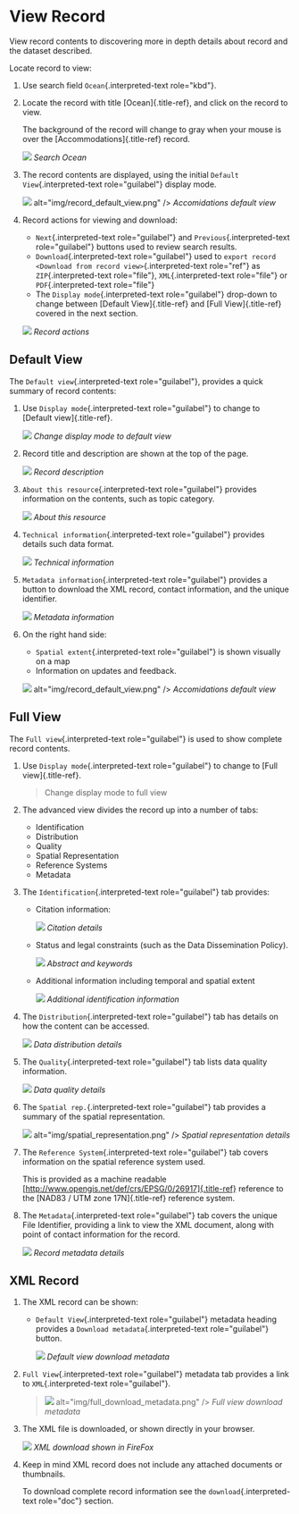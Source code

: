 # View Record

View record contents to discovering more in depth details about record
and the dataset described.

Locate record to view:

1.  Use search field `Ocean`{.interpreted-text role="kbd"}.

2.  Locate the record with title [Ocean]{.title-ref}, and click on the
    record to view.

    The background of the record will change to gray when your mouse is
    over the [Accommodations]{.title-ref} record.

    ![](img/search_ocean.png)
    *Search Ocean*

3.  The record contents are displayed, using the initial
    `Default View`{.interpreted-text role="guilabel"} display mode.

    ![](img/record_default_view.png)
    alt="img/record_default_view.png" />
    *Accomidations default view*

4.  Record actions for viewing and download:

    -   `Next`{.interpreted-text role="guilabel"} and
        `Previous`{.interpreted-text role="guilabel"} buttons used to
        review search results.
    -   `Download`{.interpreted-text role="guilabel"} used to
        `export record <Download from record view>`{.interpreted-text
        role="ref"} as `ZIP`{.interpreted-text role="file"},
        `XML`{.interpreted-text role="file"} or `PDF`{.interpreted-text
        role="file"}
    -   The `Display mode`{.interpreted-text role="guilabel"} drop-down
        to change between [Default View]{.title-ref} and [Full
        View]{.title-ref} covered in the next section.

    ![](img/record_navigation.png)
    *Record actions*

## Default View

The `Default view`{.interpreted-text role="guilabel"}, provides a quick
summary of record contents:

1.  Use `Display mode`{.interpreted-text role="guilabel"} to change to
    [Default view]{.title-ref}.

    ![](img/default_view.png)
    *Change display mode to default view*

2.  Record title and description are shown at the top of the page.

    ![](img/description.png)
    *Record description*

3.  `About this resource`{.interpreted-text role="guilabel"} provides
    information on the contents, such as topic category.

    ![](img/about.png)
    *About this resource*

4.  `Technical information`{.interpreted-text role="guilabel"} provides
    details such data format.

    ![](img/technical.png)
    *Technical information*

5.  `Metadata information`{.interpreted-text role="guilabel"} provides a
    button to download the XML record, contact information, and the
    unique identifier.

    ![](img/default_metadata.png)
    *Metadata information*

6.  On the right hand side:

    -   `Spatial extent`{.interpreted-text role="guilabel"} is shown
        visually on a map
    -   Information on updates and feedback.

    ![](img/record_default_view.png)
    alt="img/record_default_view.png" />
    *Accomidations default view*

## Full View

The `Full view`{.interpreted-text role="guilabel"} is used to show
complete record contents.

1.  Use `Display mode`{.interpreted-text role="guilabel"} to change to
    [Full view]{.title-ref}.

    > Change display mode to full view

2.  The advanced view divides the record up into a number of tabs:

    -   Identification
    -   Distribution
    -   Quality
    -   Spatial Representation
    -   Reference Systems
    -   Metadata

3.  The `Identification`{.interpreted-text role="guilabel"} tab
    provides:

    -   Citation information:

        
        ![](img/citation.png)
        *Citation details*
    -   Status and legal constraints (such as the Data Dissemination
        Policy).

        
        ![](img/abstract.png)
        *Abstract and keywords*
    -   Additional information including temporal and spatial extent

        
        ![](img/additional.png)
        *Additional identification information*
    
4.  The `Distribution`{.interpreted-text role="guilabel"} tab has
    details on how the content can be accessed.

    ![](img/data_distribution.png)
    *Data distribution details*

5.  The `Quality`{.interpreted-text role="guilabel"} tab lists data
    quality information.

    ![](img/quality.png)
    *Data quality details*

6.  The `Spatial rep.`{.interpreted-text role="guilabel"} tab provides a
    summary of the spatial representation.

    ![](img/spatial_representation.png)
    alt="img/spatial_representation.png" />
    *Spatial representation details*

7.  The `Reference System`{.interpreted-text role="guilabel"} tab covers
    information on the spatial reference system used.

    This is provided as a machine readable
    [http://www.opengis.net/def/crs/EPSG/0/26917]{.title-ref} reference
    to the [NAD83 / UTM zone 17N]{.title-ref} reference system.

8.  The `Metadata`{.interpreted-text role="guilabel"} tab covers the
    unique File Identifier, providing a link to view the XML document,
    along with point of contact information for the record.

    ![](img/metadata.png)
    *Record metadata details*

## XML Record

1.  The XML record can be shown:

    -   `Default View`{.interpreted-text role="guilabel"} metadata
        heading provides a `Download metadata`{.interpreted-text
        role="guilabel"} button.

        
        ![](img/default_download_metadata.png)
        *Default view download metadata*
    
2.  `Full View`{.interpreted-text role="guilabel"} metadata tab provides
    a link to `XML`{.interpreted-text role="guilabel"}.

    > 
    > ![](img/full_download_metadata.png)
    > alt="img/full_download_metadata.png" />
    > *Full view download metadata*
    > 

3.  The XML file is downloaded, or shown directly in your browser.

    ![](img/record-xml.png)
    *XML download shown in FireFox*

4.  Keep in mind XML record does not include any attached documents or
    thumbnails.

    To download complete record information see the
    `download`{.interpreted-text role="doc"} section.
